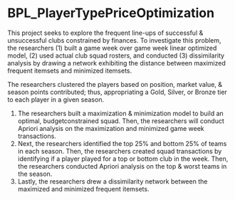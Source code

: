# BPL_PlayerTypePriceOptimization

This project seeks to explore the frequent line-ups of successful & unsuccessful clubs constrained by finances. To investigate this problem, the researchers (1) built a game week over game week linear optimized model, (2) used actual club squad rosters, and conducted (3) dissimilarity analysis by drawing a network exhibiting the distance between maximized frequent itemsets and minimized itemsets.

The researchers clustered the players based on position, market value, & season points contributed; thus, appropriating a Gold, Silver, or Bronze tier to each player in a given season.
1. The researchers built a maximization & minimization model to build an optimal, budgetconstrained squad. Then, the researchers will conduct Apriori analysis on the maximization and minimized game week transactions.
2. Next, the researchers identified the top 25% and bottom 25% of teams in each season. Then, the researchers created squad transactions by identifying if a player played for a top or bottom club in the week. Then, the researchers conducted Apriori analysis on the top & worst teams in the season.
3. Lastly, the researchers drew a dissimilarity network between the maximized and minimized frequent itemsets.

